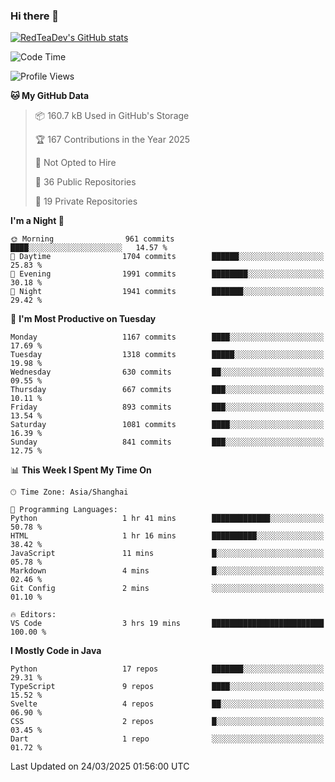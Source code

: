 ### Hi there 👋

<!--
**RedTeaDev/RedTeaDev** is a ✨ _special_ ✨ repository because its `README.md` (this file) appears on your GitHub profile.

Here are some ideas to get you started:

- 🔭 I’m currently working on ...
- 🌱 I’m currently learning ...
- 👯 I’m looking to collaborate on ...
- 🤔 I’m looking for help with ...
- 💬 Ask me about ...
- 📫 How to reach me: ...
- 😄 Pronouns: ...
- ⚡ Fun fact: ...
-->

<!--
[![wakatime](https://wakatime.com/badge/user/6b101ed0-04c0-4490-9283-eb61f2efff96.svg)](https://wakatime.com/@6b101ed0-04c0-4490-9283-eb61f2efff96)
!-->

[![RedTeaDev's GitHub stats](https://github-readme-stats.vercel.app/api?username=RedTeaDev\&include_all_commits=true)](https://github.com/anuraghazra/github-readme-stats)
<!--
[![willianrod's wakatime stats](https://github-readme-stats.vercel.app/api/wakatime?username=RedTeaDev)](https://github.com/anuraghazra/github-readme-stats)
!-->
<!--START_SECTION:waka-->
![Code Time](http://img.shields.io/badge/Code%20Time-3%2C071%20hrs%2046%20mins-blue)

![Profile Views](http://img.shields.io/badge/Profile%20Views-0-blue)

**🐱 My GitHub Data** 

> 📦 160.7 kB Used in GitHub's Storage 
 > 
> 🏆 167 Contributions in the Year 2025
 > 
> 🚫 Not Opted to Hire
 > 
> 📜 36 Public Repositories 
 > 
> 🔑 19 Private Repositories 
 > 
**I'm a Night 🦉** 

```text
🌞 Morning                961 commits         ████░░░░░░░░░░░░░░░░░░░░░   14.57 % 
🌆 Daytime                1704 commits        ██████░░░░░░░░░░░░░░░░░░░   25.83 % 
🌃 Evening                1991 commits        ████████░░░░░░░░░░░░░░░░░   30.18 % 
🌙 Night                  1941 commits        ███████░░░░░░░░░░░░░░░░░░   29.42 % 
```
📅 **I'm Most Productive on Tuesday** 

```text
Monday                   1167 commits        ████░░░░░░░░░░░░░░░░░░░░░   17.69 % 
Tuesday                  1318 commits        █████░░░░░░░░░░░░░░░░░░░░   19.98 % 
Wednesday                630 commits         ██░░░░░░░░░░░░░░░░░░░░░░░   09.55 % 
Thursday                 667 commits         ███░░░░░░░░░░░░░░░░░░░░░░   10.11 % 
Friday                   893 commits         ███░░░░░░░░░░░░░░░░░░░░░░   13.54 % 
Saturday                 1081 commits        ████░░░░░░░░░░░░░░░░░░░░░   16.39 % 
Sunday                   841 commits         ███░░░░░░░░░░░░░░░░░░░░░░   12.75 % 
```


📊 **This Week I Spent My Time On** 

```text
🕑︎ Time Zone: Asia/Shanghai

💬 Programming Languages: 
Python                   1 hr 41 mins        █████████████░░░░░░░░░░░░   50.78 % 
HTML                     1 hr 16 mins        ██████████░░░░░░░░░░░░░░░   38.42 % 
JavaScript               11 mins             █░░░░░░░░░░░░░░░░░░░░░░░░   05.78 % 
Markdown                 4 mins              █░░░░░░░░░░░░░░░░░░░░░░░░   02.46 % 
Git Config               2 mins              ░░░░░░░░░░░░░░░░░░░░░░░░░   01.10 % 

🔥 Editors: 
VS Code                  3 hrs 19 mins       █████████████████████████   100.00 % 
```

**I Mostly Code in Java** 

```text
Python                   17 repos            ███████░░░░░░░░░░░░░░░░░░   29.31 % 
TypeScript               9 repos             ████░░░░░░░░░░░░░░░░░░░░░   15.52 % 
Svelte                   4 repos             ██░░░░░░░░░░░░░░░░░░░░░░░   06.90 % 
CSS                      2 repos             █░░░░░░░░░░░░░░░░░░░░░░░░   03.45 % 
Dart                     1 repo              ░░░░░░░░░░░░░░░░░░░░░░░░░   01.72 % 
```




 Last Updated on 24/03/2025 01:56:00 UTC
<!--END_SECTION:waka-->


